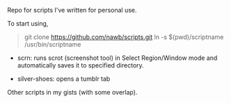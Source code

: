 Repo for scripts I've written for personal use.

To start using,
> git clone https://github.com/nawb/scripts.git
> ln -s $(pwd)/scriptname /usr/bin/scriptname

* scrn: runs scrot (screenshot tool) in Select Region/Window mode and automatically saves it to specified directory.

* silver-shoes: opens a tumblr tab

Other scripts in my gists (with some overlap).
